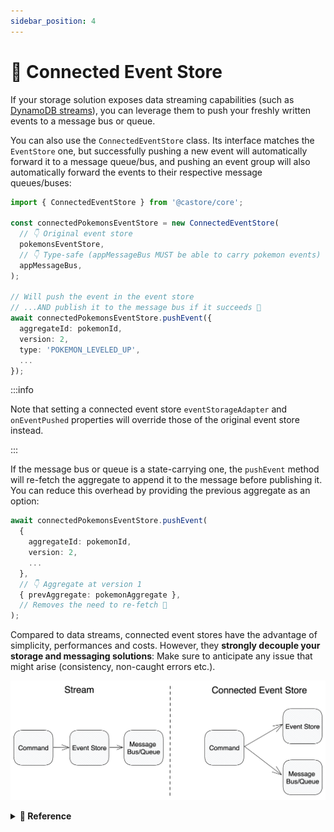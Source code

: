 ```yaml
---
sidebar_position: 4
---
```


# 🔌 Connected Event Store

If your storage solution exposes data streaming capabilities (such as [DynamoDB streams](https://docs.aws.amazon.com/amazondynamodb/latest/developerguide/Streams.html)), you can leverage them to push your freshly written events to a message bus or queue.

You can also use the `ConnectedEventStore` class. Its interface matches the `EventStore` one, but successfully pushing a new event will automatically forward it to a message queue/bus, and pushing an event group will also automatically forward the events to their respective message queues/buses:

```ts
import { ConnectedEventStore } from '@castore/core';

const connectedPokemonsEventStore = new ConnectedEventStore(
  // 👇 Original event store
  pokemonsEventStore,
  // 👇 Type-safe (appMessageBus MUST be able to carry pokemon events)
  appMessageBus,
);

// Will push the event in the event store
// ...AND publish it to the message bus if it succeeds 🙌
await connectedPokemonsEventStore.pushEvent({
  aggregateId: pokemonId,
  version: 2,
  type: 'POKEMON_LEVELED_UP',
  ...
});
```

:::info

Note that setting a connected event store `eventStorageAdapter` and `onEventPushed` properties will override those of the original event store instead.

:::

If the message bus or queue is a state-carrying one, the `pushEvent` method will re-fetch the aggregate to append it to the message before publishing it. You can reduce this overhead by providing the previous aggregate as an option:

```ts
await connectedPokemonsEventStore.pushEvent(
  {
    aggregateId: pokemonId,
    version: 2,
    ...
  },
  // 👇 Aggregate at version 1
  { prevAggregate: pokemonAggregate },
  // Removes the need to re-fetch 🙌
);
```

Compared to data streams, connected event stores have the advantage of simplicity, performances and costs. However, they **strongly decouple your storage and messaging solutions**: Make sure to anticipate any issue that might arise (consistency, non-caught errors etc.).

![Connected Event Store](../../assets/docSchemas/connectedEventStore.png)

<details>
<summary>
  <b>🔧 Reference</b>
</summary>

**Constructor:**

- <code>eventStore <i>(EventStore)</i></code>: The event store to connect
- <code>messageChannel <i>(MessageBus | MessageQueue)</i></code>: A message bus or queue to forward events to

**Properties:**

A `ConnectedEventStore` will implement the interface of its original `EventStore`, and extend it with two additional properties:

- <code>eventStore <i>(EventStore)</i></code>: The original event store

```ts
const eventStore = connectedPokemonsEventStore.eventStore;
// => pokemonsEventStore
```

- <code>messageChannel <i>(MessageBus | MessageQueue)</i></code>: The provided message bus or queue

```ts
const messageChannel = connectedPokemonsEventStore.messageChannel;
// => appMessageBus
```

> ☝️ Note that the `eventStorageAdapter` property will act as a pointer toward the original event store `eventStorageAdapter`:
>
> ```ts
> originalEventStore.eventStorageAdapter = myEventStorageAdapter;
> connectedEventStore.eventStorageAdapter; // => myEventStorageAdapter
>
> connectedEventStore.eventStorageAdapter = anotherEventStorageAdapter;
> originalEventStore.eventStorageAdapter; // => anotherEventStorageAdapter
> ```

</details>
